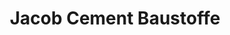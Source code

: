---
title: "Jacob Cement Baustoffe"
url: /neubrandenburg/jacob-cement-baustoffe/
shop: Baustoffe
---